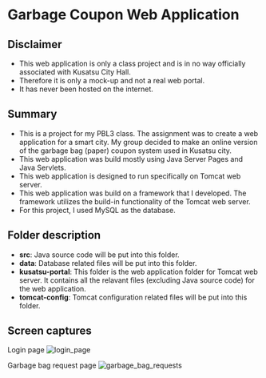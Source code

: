 # Garbage Coupon Web Application

## Disclaimer
- This web application is only a class project and is in no way officially associated with Kusatsu City Hall.
- Therefore it is only a mock-up and not a real web portal.
- It has never been hosted on the internet.

## Summary
- This is a project for my PBL3 class. The assignment was to create a web application for a smart city. My group decided to make an online version of the garbage bag (paper) coupon system used in Kusatsu city.
- This web application was build mostly using Java Server Pages and Java Servlets.
- This web application is designed to run specifically on Tomcat web server.
- This web application was build on a framework that I developed. The framework utilizes the build-in functionality of the Tomcat web server.
- For this project, I used MySQL as the database.

## Folder description
- **src**: Java source code will be put into this folder.
- **data**: Database related files will be put into this folder.
- **kusatsu-portal**: This folder is the web application folder for Tomcat web server. It contains all the relavant files (excluding Java source code) for the web application.
- **tomcat-config**: Tomcat configuration related files will be put into this folder.

## Screen captures
Login page
![login_page](https://user-images.githubusercontent.com/84988870/222880568-4675efda-8d05-4240-8a4e-7fcfe40483de.jpg)

Garbage bag request page
![garbage_bag_requests](https://user-images.githubusercontent.com/84988870/222880263-9cc1dc70-736e-41f5-bb21-d01081b4c5f1.jpg)
